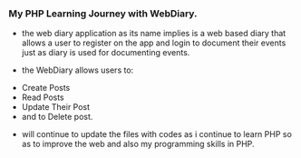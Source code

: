 ### My PHP Learning Journey with WebDiary.
* the web diary application as its name implies is a web based diary that allows a user to register on the app and login to document their events just as diary is used for documenting events.

* the WebDiary allows users to:
- Create Posts
- Read Posts
- Update Their Post
- and to Delete post.

* will continue to update the files with codes as i continue to learn PHP so as to improve the web and also my programming skills in PHP.
